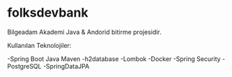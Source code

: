 # folksdevbank
Bilgeadam Akademi Java & Andorid bitirme projesidir.

Kullanılan Teknolojiler:

-Spring Boot Java Maven
-h2database
-Lombok
-Docker
-Spring Security 
-PostgreSQL 
-SpringDataJPA
